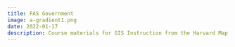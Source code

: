 ```yaml
---
title: FAS Government
image: a-gradient1.png
date: 2022-01-17
description: Course materials for GIS Instruction from the Harvard Map Collection.
---
```

